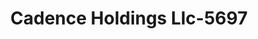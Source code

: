 ---
f_zip-code: 70501
f_state-code: LA
title: Cadence Holdings Llc-5697
f_phone: 337-269-5994
f_city-only: Lafayette
f_address: 100 E Willow Street Lafayette
f_location-unique-id: '5697'
slug: cadence-holdings-llc-5697
updated-on: '2024-05-30T13:46:58.046Z'
created-on: '2024-05-30T13:36:59.803Z'
published-on: '2024-05-30T13:54:32.469Z'
f_city-state: cms/city/lafayette-la.md
f_company: cms/company/cadence-holdings-llc.md
f_state: cms/state/louisiana.md
layout: '[payday-loan].html'
tags: payday-loan
---